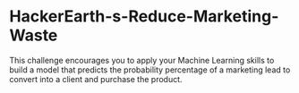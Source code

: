 # HackerEarth-s-Reduce-Marketing-Waste
This challenge encourages you to apply your Machine Learning skills to build a model that predicts the probability percentage of a marketing lead to convert into a client and purchase the product.
